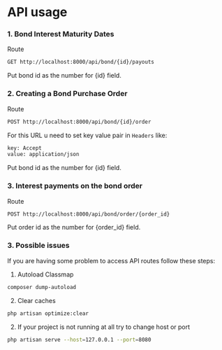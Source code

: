 # API usage

### 1. Bond Interest Maturity Dates
Route
```sh
GET http://localhost:8000/api/bond/{id}/payouts
```
Put bond id as the number for {id} field.

### 2. Creating a Bond Purchase Order
Route
```sh
POST http://localhost:8000/api/bond/{id}/order
```
For this URL u need to set key value pair in ```Headers``` like:
```sh
key: Accept 
value: application/json
```
Put bond id as the number for {id} field.

### 3. Interest payments on the bond order
Route
```sh
POST http://localhost:8000/api/bond/order/{order_id}
```
Put order id as the number for {order_id} field.


### 3. Possible issues
If you are having some problem to access API routes follow these steps:

1. Autoload Classmap
```sh
composer dump-autoload
```

2. Clear caches
```sh
php artisan optimize:clear
```

2. If your project is not running at all try to change host or port
```sh
php artisan serve --host=127.0.0.1 --port=8080
```
